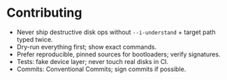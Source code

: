 # Contributing

- Never ship destructive disk ops without `--i-understand` + target path typed twice.
- Dry-run everything first; show exact commands.
- Prefer reproducible, pinned sources for bootloaders; verify signatures.
- Tests: fake device layer; never touch real disks in CI.
- Commits: Conventional Commits; sign commits if possible.
